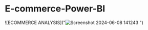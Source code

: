 # E-commerce-Power-BI

![ECOMMERCE ANALYSIS]("![Screenshot 2024-06-08 141243](https://github.com/MolyaRoshida03/E-commerce-Power-BI/assets/167167392/9b0e2d4a-c311-4c52-b032-866b4bd08fad)
")
